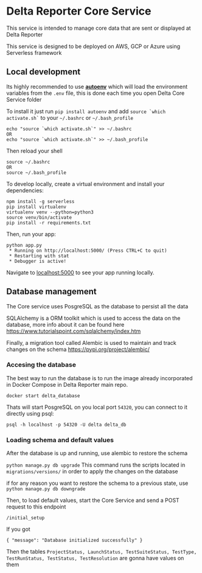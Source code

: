 # Delta Reporter Core Service

This service is intended to manage core data that are sent or displayed at Delta Reporter

This service is designed to be deployed on AWS, GCP or Azure using Serverless framework

## Local development

Its highly recommended to use **[autoenv](https://github.com/inishchith/autoenv)** which will load the environment variables from the `.env` file, 
this is done each time you open Delta Core Service folder

To install it just run `pip install autoenv` and add `` source `which activate.sh` `` to your `~/.bashrc` or `~/.bash_profile`

```
echo "source `which activate.sh`" >> ~/.bashrc
OR
echo "source `which activate.sh`" >> ~/.bash_profile
```

Then reload your shell

```
source ~/.bashrc
OR
source ~/.bash_profile
```

To develop locally, create a virtual environment and install your dependencies:

```
npm install -g serverless
pip install virtualenv
virtualenv venv --python=python3
source venv/bin/activate
pip install -r requirements.txt
```

Then, run your app:

```
python app.py
 * Running on http://localhost:5000/ (Press CTRL+C to quit)
 * Restarting with stat
 * Debugger is active!
```

Navigate to [localhost:5000](http://localhost:5000) to see your app running locally.

## Database management

The Core service uses PosgreSQL as the database to persist all the data

SQLAlchemy is a ORM toolkit which is used to access the data on the database, more info about it can be found here https://www.tutorialspoint.com/sqlalchemy/index.htm

Finally, a migration tool called Alembic is used to maintain and track changes on  the schema https://pypi.org/project/alembic/

### Accesing the database

The best way to run the database is to run the image already incorporated in Docker Compose in Delta Reporter main repo.

`docker start delta_database`

Thats will start PosgreSQL on you local port `54320`, you can connect to it directly using psql:

`psql -h localhost -p 54320 -U delta delta_db`


### Loading schema and default values

After the database is up and running, use alembic to restore the schema

`python manage.py db upgrade`
This command runs the scripts located in `migrations/versions/` in order to apply the changes on the database

if for any reason you want to restore the schema to a previous state, use `python manage.py db downgrade`

Then, to load default values, start the Core Service and send a POST request to this endpoint

`/initial_setup`

If you got

`
{
  "message": "Database initialized successfully"
}
`

Then the tables `ProjectStatus, LaunchStatus, TestSuiteStatus, TestType, TestRunStatus, TestStatus, TestResolution` are gonna have values on them
